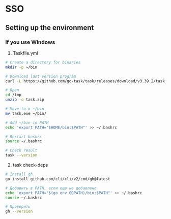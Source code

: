 # SSO

## Setting up the environment

### If you use Windows

1) Taskfile.yml

```bash
# Create a directory for binaries
mkdir -p ~/bin

# Download last version program
curl -L https://github.com/go-task/task/releases/download/v3.39.2/task_windows_amd64.zip -o /tmp/task.zip

# Open
cd /tmp
unzip -o task.zip

# Move to в ~/bin
mv task.exe ~/bin/

# Add ~/bin in PATH
echo 'export PATH="$HOME/bin:$PATH"' >> ~/.bashrc

# Restart bashrc
source ~/.bashrc

# Check result
task --version
```

2)  task check-deps

```bash
# Install gh
go install github.com/cli/cli/v2/cmd/gh@latest

# Добавить в PATH, если еще не добавлено
echo 'export PATH="$(go env GOPATH)/bin:$PATH"' >> ~/.bashrc
source ~/.bashrc

# Проверить
gh --version
```